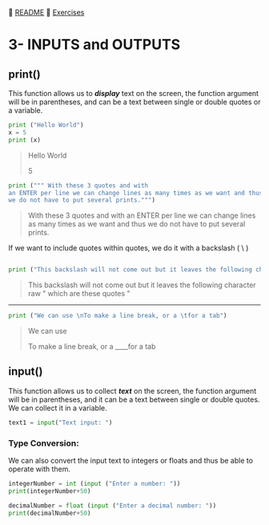 
:page_with_curl: [README](../README_en.md) :pencil: [Exercises](/tests/indicetests.md)




# 3- INPUTS and OUTPUTS

## print()

This function allows us to _**display**_ text on the screen,
the function argument will be in parentheses, and can be a text between single or double quotes or a variable.

````python
print ("Hello World")
x = 5
print (x)

````
> Hello World
>
> 5
````python
print (""" With these 3 quotes and with
an ENTER per line we can change lines as many times as we want and thus
we do not have to put several prints.""")
````
> With these 3 quotes and with
> an ENTER per line we can change lines as many times as we want and thus
we do not have to put several prints.

If we want to include quotes within quotes, we do it with a backslash ( \\ )
````python

print ("This backslash will not come out but it leaves the following character raw \" which are these quotes \"")
````
> This backslash will not come out but it leaves the following character raw " which are these quotes "
---
````python
print ("We can use \nTo make a line break, or a \tfor a tab")
````
> We can use
>
> To make a line break, or a ____for a tab

## input()

This function allows us to collect **_text_** on the screen,
the function argument will be in parentheses, and it can be a text between single or double quotes.
We can collect it in a variable.

````python
text1 = input("Text input: ")
````
### Type Conversion:
We can also convert the input text to integers or floats and thus be able to operate with them.
````python
integerNumber = int (input ("Enter a number: "))
print(integerNumber+50)

decimalNumber = float (input ("Enter a decimal number: "))
print(decimalNumber+50)
````
